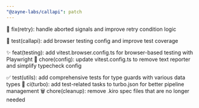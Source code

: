 ```yaml
---
"@zayne-labs/callapi": patch
---
```


🐛 fix(retry): handle aborted signals and improve retry condition logic

🧪 test(callapi): add browser testing config and improve test coverage

✨ feat(testing): add vitest.browser.config.ts for browser-based testing with Playwright
🔧 chore(config): update vitest.config.ts to remove text reporter and simplify typecheck config

✅ test(utils): add comprehensive tests for type guards with various data types
🔄 ci(turbo): add test-related tasks to turbo.json for better pipeline management
🗑️ chore(cleanup): remove .kiro spec files that are no longer needed
